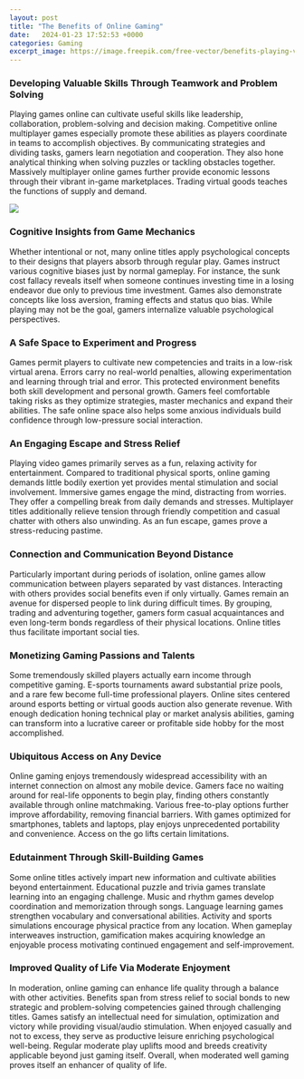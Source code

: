 ```yaml
---
layout: post
title: "The Benefits of Online Gaming"
date:   2024-01-23 17:52:53 +0000
categories: Gaming
excerpt_image: https://image.freepik.com/free-vector/benefits-playing-videogame-infographic_23-2148524436.jpg
---
```


### Developing Valuable Skills Through Teamwork and Problem Solving   
Playing games online can cultivate useful skills like leadership, collaboration, problem-solving and decision making. Competitive online multiplayer games especially promote these abilities as players coordinate in teams to accomplish objectives. By communicating strategies and dividing tasks, gamers learn negotiation and cooperation. They also hone analytical thinking when solving puzzles or tackling obstacles together. Massively multiplayer online games further provide economic lessons through their vibrant in-game marketplaces. Trading virtual goods teaches the functions of supply and demand.

![](https://image.freepik.com/free-vector/benefits-playing-videogame-infographic_23-2148524436.jpg)
### Cognitive Insights from Game Mechanics
Whether intentional or not, many online titles apply psychological concepts to their designs that players absorb through regular play. Games instruct various cognitive biases just by normal gameplay. For instance, the sunk cost fallacy reveals itself when someone continues investing time in a losing endeavor due only to previous time investment. Games also demonstrate concepts like loss aversion, framing effects and status quo bias. While playing may not be the goal, gamers internalize valuable psychological perspectives.
### A Safe Space to Experiment and Progress  
Games permit players to cultivate new competencies and traits in a low-risk virtual arena. Errors carry no real-world penalties, allowing experimentation and learning through trial and error. This protected environment benefits both skill development and personal growth. Gamers feel comfortable taking risks as they optimize strategies, master mechanics and expand their abilities. The safe online space also helps some anxious individuals build confidence through low-pressure social interaction.
### An Engaging Escape and Stress Relief
Playing video games primarily serves as a fun, relaxing activity for entertainment. Compared to traditional physical sports, online gaming demands little bodily exertion yet provides mental stimulation and social involvement. Immersive games engage the mind, distracting from worries. They offer a compelling break from daily demands and stresses. Multiplayer titles additionally relieve tension through friendly competition and casual chatter with others also unwinding. As an fun escape, games prove a stress-reducing pastime.
### Connection and Communication Beyond Distance  
Particularly important during periods of isolation, online games allow communication between players separated by vast distances. Interacting with others provides social benefits even if only virtually. Games remain an avenue for dispersed people to link during difficult times. By grouping, trading and adventuring together, gamers form casual acquaintances and even long-term bonds regardless of their physical locations. Online titles thus facilitate important social ties.
### Monetizing Gaming Passions and Talents
Some tremendously skilled players actually earn income through competitive gaming. E-sports tournaments award substantial prize pools, and a rare few become full-time professional players. Online sites centered around esports betting or virtual goods auction also generate revenue. With enough dedication honing technical play or market analysis abilities, gaming can transform into a lucrative career or profitable side hobby for the most accomplished.
### Ubiquitous Access on Any Device  
Online gaming enjoys tremendously widespread accessibility with an internet connection on almost any mobile device. Gamers face no waiting around for real-life opponents to begin play, finding others constantly available through online matchmaking. Various free-to-play options further improve affordability, removing financial barriers. With games optimized for smartphones, tablets and laptops, play enjoys unprecedented portability and convenience. Access on the go lifts certain limitations.
### Edutainment Through Skill-Building Games  
Some online titles actively impart new information and cultivate abilities beyond entertainment. Educational puzzle and trivia games translate learning into an engaging challenge. Music and rhythm games develop coordination and memorization through songs. Language learning games strengthen vocabulary and conversational abilities. Activity and sports simulations encourage physical practice from any location. When gameplay interweaves instruction, gamification makes acquiring knowledge an enjoyable process motivating continued engagement and self-improvement.
### Improved Quality of Life Via Moderate Enjoyment  
In moderation, online gaming can enhance life quality through a balance with other activities. Benefits span from stress relief to social bonds to new strategic and problem-solving competencies gained through challenging titles. Games satisfy an intellectual need for simulation, optimization and victory while providing visual/audio stimulation. When enjoyed casually and not to excess, they serve as productive leisure enriching psychological well-being. Regular moderate play uplifts mood and breeds creativity applicable beyond just gaming itself. Overall, when moderated well gaming proves itself an enhancer of quality of life.